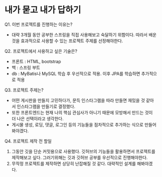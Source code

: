 # 내가 묻고 내가 답하기
Q1. 이번 프로젝트를 진행하는 이유는?
- 대략 3개월 동안 공부한 스프링을 직접 사용해보고 숙달하기 위함이다. 따라서 배운 것을 효과적으로 사용할 수 있는 프로젝트 주제를 선정해야한다.

Q2. 프로젝트에서 사용하고 싶은 기술은?
- 프론트 : HTML, bootstrap
- 백 : 스프링 부트
- db : MyBatis나 MySQL 학습 후 우선적으로 적용. 이후 JPA를 학습하면 추가적으로 적용

Q3. 프로젝트 주제는?
- 어떤 게시판을 만들지 고민하다가, 문득 인스타그램을 따라 만들면 재밌을 것 같아서 인스타그램을 만들기로 결정했다.
- 또한 프론트엔드는 현재 나의 핵심 관심사가 아니기 때문에 모방해서 만드는 것이 더 나은 선택이라고 생각한다.
- 게시물 생성, 로딩, 댓글, 로그인 등의 기능들을 점차적으로 추가하는 식으로 만들어 봐야겠다.

Q4. 프로젝트 제작 전 할일
1. 그동안 깃을 단순 커밋용으로 사용했다. 깃허브의 기능들을 활용하면서 프로젝트를 제작해보고 싶다. 그러기위해는 깃과 깃허브 공부를 우선적으로 진행해야한다.
2. 무작정 프로젝트를 제작하면 상당히 난잡해질 것 같다. 대략적인 설계를 해봐야겠다.